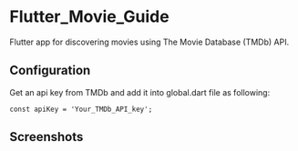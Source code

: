 # Flutter_Movie_Guide

Flutter app for discovering movies using The Movie Database (TMDb) API.

## Configuration

Get an api key from TMDb and add it into global.dart file as following:

```const apiKey = 'Your_TMDb_API_key';```

## Screenshots

